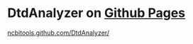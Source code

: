 DtdAnalyzer on [Github Pages](http://pages.github.com)
=====
[ncbitools.github.com/DtdAnalyzer/](ncbitools.github.com/DtdAnalyzer/)